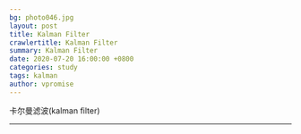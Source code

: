 ```yaml
---
bg: photo046.jpg
layout: post
title: Kalman Filter
crawlertitle: Kalman Filter
summary: Kalman Filter
date: 2020-07-20 16:00:00 +0800
categories: study
tags: kalman
author: vpromise
---
```


卡尔曼滤波(kalman filter)

---

<!-- 待更新 -->